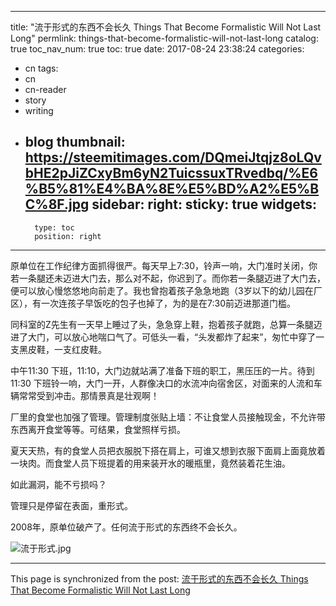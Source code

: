 
---
title: "流于形式的东西不会长久 Things That Become Formalistic Will Not Last Long"
permlink: things-that-become-formalistic-will-not-last-long
catalog: true
toc_nav_num: true
toc: true
date: 2017-08-24 23:38:24
categories:
- cn
tags:
- cn
- cn-reader
- story
- writing
- blog
thumbnail: https://steemitimages.com/DQmeiJtqjz8oLQvbHE2pJiZCxyBm6yN2TuicssuxTRvedbq/%E6%B5%81%E4%BA%8E%E5%BD%A2%E5%BC%8F.jpg
sidebar:
    right:
        sticky: true
widgets:
    -
        type: toc
        position: right
---


原单位在工作纪律方面抓得很严。每天早上7:30，铃声一响，大门准时关闭，你若一条腿还未迈进大门去，那么对不起，你迟到了。而你若一条腿迈进了大门去，便可以放心慢悠悠地向前走了。我也曾抱着孩子急急地跑（3岁以下的幼儿园在厂区），有一次连孩子早饭吃的包子也掉了，为的是在7:30前迈进那道门槛。

同科室的Z先生有一天早上睡过了头，急急穿上鞋，抱着孩子就跑，总算一条腿迈进了大门，可以放心地喘口气了。可低头一看，“头发都炸了起来”，匆忙中穿了一支黑皮鞋，一支红皮鞋。

中午11:30 下班，11:10，大门边就站满了准备下班的职工，黑压压的一片。待到11:30 下班铃一响，大门一开，人群像决口的水流冲向宿舍区，对面来的人流和车辆常常受到冲击。那情景真是壮观啊！

厂里的食堂也加强了管理。管理制度张贴上墙：不让食堂人员接触现金，不允许带东西离开食堂等等。可结果，食堂照样亏损。

夏天天热，有的食堂人员把衣服脱下搭在肩上，可谁又想到衣服下面肩上面竟放着一块肉。而食堂人员下班提着的用来装开水的暖瓶里，竟然装着花生油。

如此漏洞，能不亏损吗？

管理只是停留在表面，重形式。

2008年，原单位破产了。任何流于形式的东西终不会长久。

![流于形式.jpg](https://steemitimages.com/DQmeiJtqjz8oLQvbHE2pJiZCxyBm6yN2TuicssuxTRvedbq/%E6%B5%81%E4%BA%8E%E5%BD%A2%E5%BC%8F.jpg)

- - -

This page is synchronized from the post: [流于形式的东西不会长久 Things That Become Formalistic Will Not Last Long](https://steemit.com/@bring/things-that-become-formalistic-will-not-last-long)
